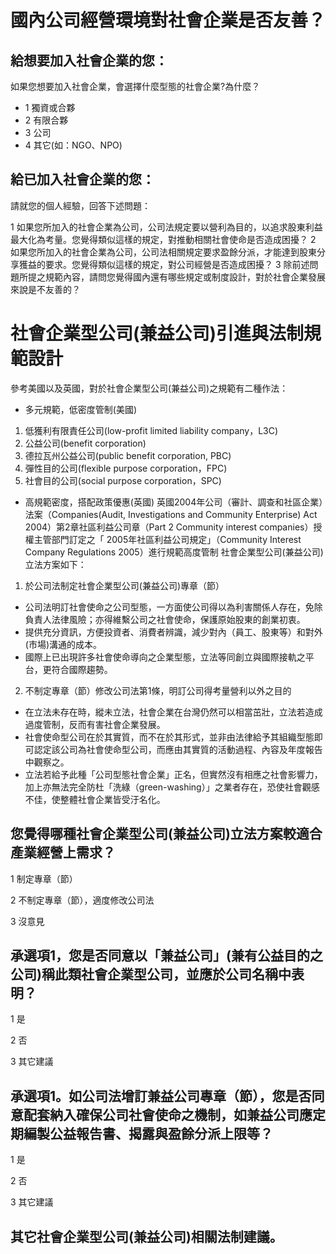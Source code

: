 # 國內公司經營環境對社會企業是否友善？

## 給想要加入社會企業的您：

如果您想要加入社會企業，會選擇什麼型態的社會企業?為什麼？

+ 1 獨資或合夥
+ 2 有限合夥
+ 3 公司
+ 4 其它(如：NGO、NPO)

## 給已加入社會企業的您：

請就您的個人經驗，回答下述問題：

1 如果您所加入的社會企業為公司，公司法規定要以營利為目的，以追求股東利益最大化為考量。您覺得類似這樣的規定，對推動相關社會使命是否造成困擾？
2 如果您所加入的社會企業為公司，公司法相關規定要求盈餘分派，才能達到股東分享獲益的要求。您覺得類似這樣的規定，對公司經營是否造成困擾？
3 除前述問題所提之規範內容，請問您覺得國內還有哪些規定或制度設計，對於社會企業發展來說是不友善的？

# 社會企業型公司(兼益公司)引進與法制規範設計

參考美國以及英國，對於社會企業型公司(兼益公司)之規範有二種作法：
* 多元規範，低密度管制(美國)
1.	低獲利有限責任公司(low-profit limited liability company，L3C)
2.	公益公司(benefit corporation)
3.	德拉瓦州公益公司(public benefit corporation, PBC)
4.	彈性目的公司(flexible purpose corporation，FPC)
5.	社會目的公司(social purpose corporation，SPC)
* 高規範密度，搭配政策優惠(英國)
英國2004年公司（審計、調查和社區企業）法案（Companies(Audit, Investigations and Community Enterprise) Act 2004）第2章社區利益公司章（Part 2 Community interest companies）授權主管部門訂定之「 2005年社區利益公司規定」（Community Interest Company Regulations 2005）進行規範高度管制
社會企業型公司(兼益公司)立法方案如下：
1. 於公司法制定社會企業型公司(兼益公司)專章（節）
 
 + 公司法明訂社會使命之公司型態，一方面使公司得以為利害關係人存在，免除負責人法律風險；亦得維繫公司之社會使命，保護原始股東的創業初衷。
 + 提供充分資訊，方便投資者、消費者辨識，減少對內（員工、股東等）和對外(市場)溝通的成本。
 + 國際上已出現許多社會使命導向之企業型態，立法等同創立與國際接軌之平台，更符合國際趨勢。

2. 不制定專章（節）修改公司法第1條，明訂公司得考量營利以外之目的 
 + 在立法未存在時，縱未立法，社會企業在台灣仍然可以相當茁壯，立法若造成過度管制，反而有害社會企業發展。
 + 社會使命型公司在於其實質，而不在於其形式，並非由法律給予其組織型態即可認定該公司為社會使命型公司，而應由其實質的活動過程、內容及年度報告中觀察之。
 + 立法若給予此種「公司型態社會企業」正名，但實然沒有相應之社會影響力，加上亦無法完全防杜「洗綠（green-washing）」之業者存在，恐使社會觀感不佳，使整體社會企業皆受汙名化。

## 您覺得哪種社會企業型公司(兼益公司)立法方案較適合產業經營上需求？

 1 制定專章（節）
 
 2 不制定專章（節），適度修改公司法
 
 3 沒意見

## 承選項1，您是否同意以「兼益公司」(兼有公益目的之公司)稱此類社會企業型公司，並應於公司名稱中表明？
 1 是
 
 2 否
 
 3 其它建議

## 承選項1。如公司法增訂兼益公司專章（節），您是否同意配套納入確保公司社會使命之機制，如兼益公司應定期編製公益報告書、揭露與盈餘分派上限等？
 1 是
 
 2 否
 
 3 其它建議

## 其它社會企業型公司(兼益公司)相關法制建議。
